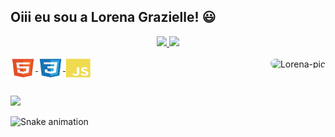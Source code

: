 ## Oiii eu sou a Lorena Grazielle! 😃

<div align="center">
  <a href="https://github.com/lorenagrazy">
  <img height="180em" src="https://github-readme-stats.vercel.app/api?username=lorenagrazy&show_icons=true&theme=dracula&include_all_commits=true&count_private=true"/>
  <img height="180em" src="https://github-readme-stats.vercel.app/api/top-langs/?username=lorenagrazy&layout=compact&langs_count=7&theme=dracula"/>

  
 
<div align="left" style="display: inline_block" margin="0" pading="0"><br>
  <img align="center" alt="Lorena-HTML" height="30" width="40" src="https://raw.githubusercontent.com/devicons/devicon/master/icons/html5/html5-original.svg">
  <img align="center" alt="Lorena-CSS" height="30" width="40" src="https://raw.githubusercontent.com/devicons/devicon/master/icons/css3/css3-original.svg">
  <img align="center" alt="Lorena-Js" height="30" width="40" src="https://raw.githubusercontent.com/devicons/devicon/master/icons/javascript/javascript-plain.svg">
  
  
  <img align="right" alt="Lorena-pic" height="15" style="border-radius:10px;" src="https://i.pinimg.com/originals/fa/7f/f9/fa7ff9198147f9f76c0c6b87a9e99847.gif">
</div>
  
  ##
    
<div align="left"> 
 
  <a href="https://www.linkedin.com/in/lorena-silva-020721121/" target="_blank"><img src="https://img.shields.io/badge/-LinkedIn-%230077B5?style=for-the-badge&logo=linkedin&logoColor=white" target="_blank"></a> 
 
  ![Snake animation](https://github.com/lorenagrazy/lorenagrazy/blob/output/github-contribution-grid-snake.svg)
